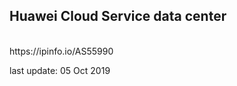 <h2>Huawei Cloud Service data center</h2></br>
https://ipinfo.io/AS55990
</br>

last update: 05 Oct 2019
